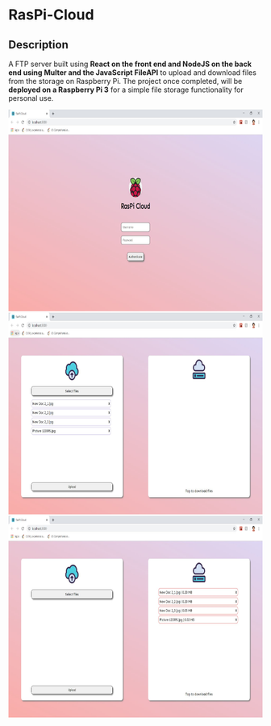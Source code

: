 # RasPi-Cloud

## Description 

A FTP server built using **React on the front end and NodeJS on the back end using Multer and the JavaScript FileAPI** to upload and download files from the storage on Raspberry Pi. The project once completed, will be **deployed on a Raspberry Pi 3** for a simple file storage functionality for personal use.

<img src="./images/RC_Authentication.JPG" height="400" width="700"/>

<img src="./images/RC_Upload.JPG" height="400" width="700"/>

<img src="./images/RC_Download.JPG" height="400" width="700"/>
